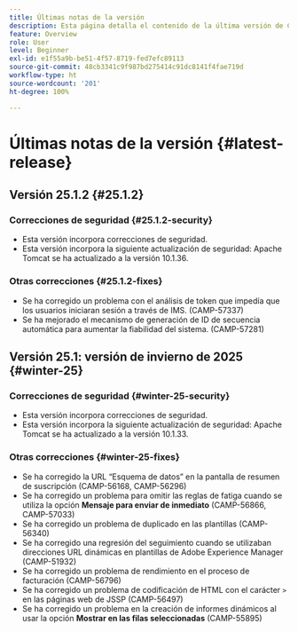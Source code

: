 ```yaml
---
title: Últimas notas de la versión
description: Esta página detalla el contenido de la última versión de Campaign Standard
feature: Overview
role: User
level: Beginner
exl-id: e1f55a9b-be51-4f57-8719-fed7efc89113
source-git-commit: 48cb3341c9f987bd275414c91dc8141f4fae719d
workflow-type: ht
source-wordcount: '201'
ht-degree: 100%

---
```



# Últimas notas de la versión {#latest-release}

<!--
## Release notes {#e-new-release}


This section lists improvements and changes included in the next Campaign Standard release.

>[!CAUTION]
>
>This content is subject to changes without prior notice until the stage environments upgrade date. Learn more in the [Release planning page](../../rn/using/release-planning.md).

-->

## Versión 25.1.2 {#25.1.2}

### Correcciones de seguridad {#25.1.2-security}

* Esta versión incorpora correcciones de seguridad.
* Esta versión incorpora la siguiente actualización de seguridad: Apache Tomcat se ha actualizado a la versión 10.1.36.

### Otras correcciones {#25.1.2-fixes}

* Se ha corregido un problema con el análisis de token que impedía que los usuarios iniciaran sesión a través de IMS. (CAMP-57337)
* Se ha mejorado el mecanismo de generación de ID de secuencia automática para aumentar la fiabilidad del sistema. (CAMP-57281)

## Versión 25.1: versión de invierno de 2025 {#winter-25}

### Correcciones de seguridad {#winter-25-security}

* Esta versión incorpora correcciones de seguridad.
* Esta versión incorpora la siguiente actualización de seguridad: Apache Tomcat se ha actualizado a la versión 10.1.33.

### Otras correcciones {#winter-25-fixes}


* Se ha corregido la URL “Esquema de datos” en la pantalla de resumen de suscripción (CAMP-56168, CAMP-56296)
* Se ha corregido un problema para omitir las reglas de fatiga cuando se utiliza la opción **Mensaje para enviar de inmediato** (CAMP-56866, CAMP-57033)
* Se ha corregido un problema de duplicado en las plantillas (CAMP-56340)
* Se ha corregido una regresión del seguimiento cuando se utilizaban direcciones URL dinámicas en plantillas de Adobe Experience Manager (CAMP-51932)
* Se ha corregido un problema de rendimiento en el proceso de facturación (CAMP-56796)
* Se ha corregido un problema de codificación de HTML con el carácter `>` en las páginas web de JSSP (CAMP-56497)
* Se ha corregido un problema en la creación de informes dinámicos al usar la opción **Mostrar en las filas seleccionadas** (CAMP-55895)

